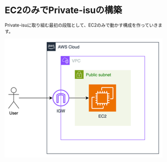 # EC2のみでPrivate-isuの構築

Private-isuに取り組む最初の段階として、EC2のみで動かす構成を作っていきます。

![](/images/2025-05-06-15-54-15.png)
